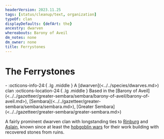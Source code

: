 ```yaml
---
headerVersion: 2023.11.25
tags: [status/cleanup/text, organization]
typeOf: clan
displayDefaults: {defArt: the}
ancestry: dwarven
whereabouts: Barony of Aveil
dm_notes: none
dm_owner: none
title: Ferrystones
---
```

# The Ferrystones
<div class="grid cards ext-narrow-margin ext-one-column" markdown>
-
   :octicons-info-24:{ .lg .middle } A [dwarven](<../../species/dwarves.md>) clan  
    :octicons-location-24:{ .lg .middle } Based in the [Barony of Aveil](<../../gazetteer/greater-sembara/sembara/barony-of-aveil/barony-of-aveil.md>), [Sembara](<../../gazetteer/greater-sembara/sembara/sembara.md>), [Greater Sembara](<../../gazetteer/greater-sembara/greater-sembara.md>)  
</div>


A fairly prominent dwarven clan with longstanding ties to [Rinburg](<../../gazetteer/greater-sembara/sembara/barony-of-aveil/rinburg.md>) and [Aslain](<../../gazetteer/greater-sembara/sembara/barony-of-aveil/aslain.md>), known since at least the [hobgoblin wars](<../../history/third-hobgoblin-war-sembara.md>) for their work building with recovered stones from ruins.



